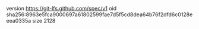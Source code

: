 version https://git-lfs.github.com/spec/v1
oid sha256:8963e5fca9000697a61802599fae7d5f5cd8dea64b76f2dfd6c0128eeea0335a
size 2128
